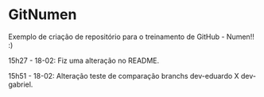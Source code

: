 # GitNumen

Exemplo de criação de repositório para o treinamento de GitHub - Numen!! :)

15h27 - 18-02: Fiz uma alteração no README.

15h51 - 18-02: Alteração teste de comparação branchs dev-eduardo X dev-gabriel.